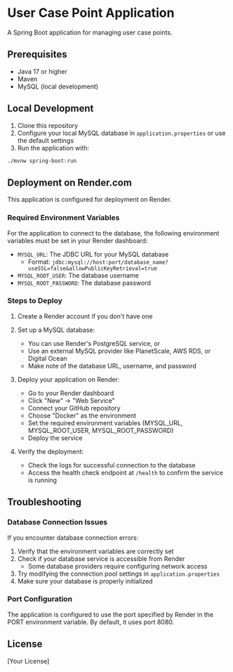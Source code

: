 # User Case Point Application

A Spring Boot application for managing user case points.

## Prerequisites

- Java 17 or higher
- Maven
- MySQL (local development)

## Local Development

1. Clone this repository
2. Configure your local MySQL database in `application.properties` or use the default settings
3. Run the application with:

```bash
./mvnw spring-boot:run
```

## Deployment on Render.com

This application is configured for deployment on Render.

### Required Environment Variables

For the application to connect to the database, the following environment variables must be set in your Render dashboard:

- `MYSQL_URL`: The JDBC URL for your MySQL database
  - Format: `jdbc:mysql://host:port/database_name?useSSL=false&allowPublicKeyRetrieval=true`
- `MYSQL_ROOT_USER`: The database username
- `MYSQL_ROOT_PASSWORD`: The database password

### Steps to Deploy

1. Create a Render account if you don't have one
2. Set up a MySQL database:
   - You can use Render's PostgreSQL service, or
   - Use an external MySQL provider like PlanetScale, AWS RDS, or Digital Ocean
   - Make note of the database URL, username, and password

3. Deploy your application on Render:
   - Go to your Render dashboard
   - Click "New" → "Web Service"
   - Connect your GitHub repository
   - Choose "Docker" as the environment
   - Set the required environment variables (MYSQL_URL, MYSQL_ROOT_USER, MYSQL_ROOT_PASSWORD)
   - Deploy the service

4. Verify the deployment:
   - Check the logs for successful connection to the database
   - Access the health check endpoint at `/health` to confirm the service is running

## Troubleshooting

### Database Connection Issues

If you encounter database connection errors:

1. Verify that the environment variables are correctly set
2. Check if your database service is accessible from Render
   - Some database providers require configuring network access
3. Try modifying the connection pool settings in `application.properties`
4. Make sure your database is properly initialized

### Port Configuration

The application is configured to use the port specified by Render in the PORT environment variable. By default, it uses port 8080.

## License

[Your License]
